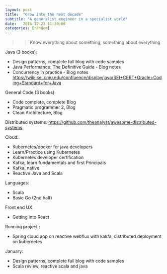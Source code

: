 ```yaml
---
layout: post
title:  "Grow into the next decade"
subtitle: "A generalist engineer in a specialist world"
date:   2016-12-23 11:30:00
categories: [random]
---
```



>>  Know everything about something, something about everything

Java (3 books):
 - Design patterns, complete full blog with code samples
 - Java Performance: The Definitive Guide - Blog notes
 - Concurrency in practice - Blog notes
 https://wiki.sei.cmu.edu/confluence/display/java/SEI+CERT+Oracle+Coding+Standard+for+Java

General Code (3 books):
  - Code complete, complete Blog
  - Pragmatic programmer 2, Blog
  - Clean Architecture, Blog

Distributed systems: https://github.com/theanalyst/awesome-distributed-systems

Cloud:
  - Kubernetes/docker for java developers
  - Learn/Practice using Kubernetes
  - Kubernetes developer certification
  - Kafka, learn fundamentals and first Principals
  - Kafka, native
  - Reactive Java and Scala

Languages:
  - Scala
  - Basic Go (2nd half)

Front end UX
  - Getting into React

Running project :
  - Spring cloud app on reactive webflux with kakfa, distributed deployment on kubernetes


January:
  - Design patterns, complete full blog with code samples
  - Scala review, reactive scala and java
